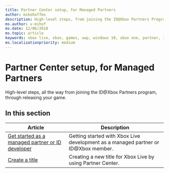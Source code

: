 ```yaml
---
title: Partner Center setup, for Managed Partners
author: mikehoffms
description: High-level steps, from joining the ID@Xbox Partners Program, through releasing your game.
ms.author: v-mihof
ms.date: 12/06/2018
ms.topic: article
keywords: xbox live, xbox, games, uwp, windows 10, xbox one, partner, ID@Xbox
ms.localizationpriority: medium
---
```


# Partner Center setup, for Managed Partners

High-level steps, all the way from joining the ID@Xbox Partners program, through releasing your game.


## In this section

| Article | Description |
|---------|-------------|
| [Get started as a managed partner or ID developer](get-started-with-xbox-live-partner.md) | Getting started with Xbox Live development as a managed partner or ID@Xbox member. |
| [Create a title](create-a-new-title.md) | Creating a new title for Xbox Live by using Partner Center. |
